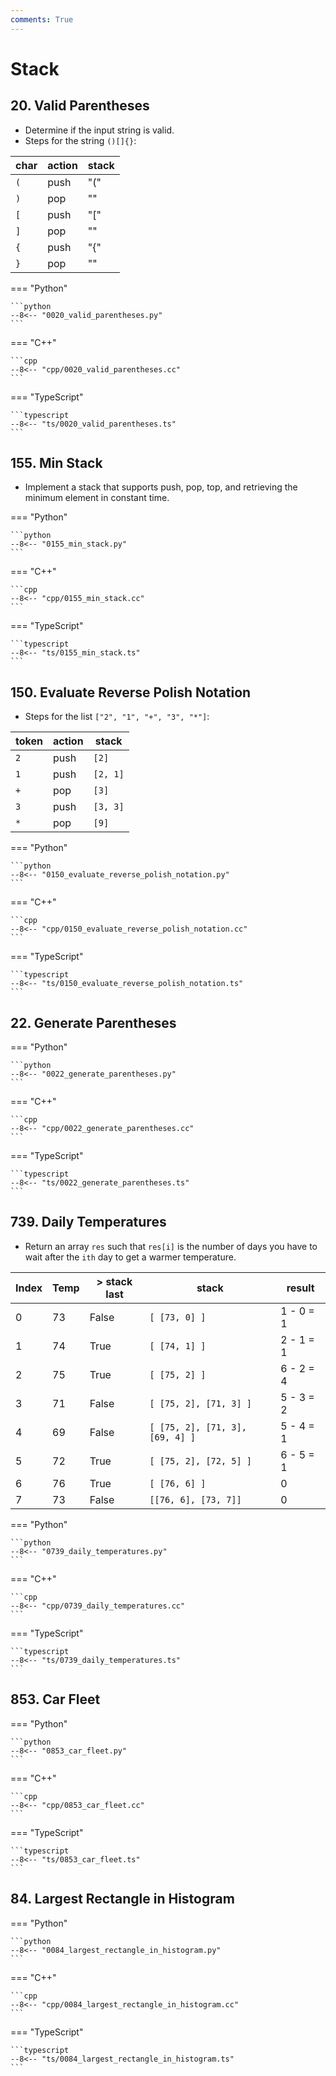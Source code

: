 ```yaml
---
comments: True
---
```


# Stack

## 20. Valid Parentheses

-   Determine if the input string is valid.
-   Steps for the string `()[]{}`:

| char | action | stack |
| ---- | ------ | ----- |
| `(`  | push   | "\("  |
| `)`  | pop    | ""    |
| `[`  | push   | "\["  |
| `]`  | pop    | ""    |
| `{`  | push   | "\{"  |
| `}`  | pop    | ""    |

=== "Python"

    ```python
    --8<-- "0020_valid_parentheses.py"
    ```

=== "C++"

    ```cpp
    --8<-- "cpp/0020_valid_parentheses.cc"
    ```

=== "TypeScript"

    ```typescript
    --8<-- "ts/0020_valid_parentheses.ts"
    ```

## 155. Min Stack

-   Implement a stack that supports push, pop, top, and retrieving the minimum element in constant time.

=== "Python"

    ```python
    --8<-- "0155_min_stack.py"
    ```

=== "C++"

    ```cpp
    --8<-- "cpp/0155_min_stack.cc"
    ```

=== "TypeScript"

    ```typescript
    --8<-- "ts/0155_min_stack.ts"
    ```

## 150. Evaluate Reverse Polish Notation

-   Steps for the list `["2", "1", "+", "3", "*"]`:

| token | action | stack    |
| ----- | ------ | -------- |
| `2`   | push   | `[2]`    |
| `1`   | push   | `[2, 1]` |
| `+`   | pop    | `[3]`    |
| `3`   | push   | `[3, 3]` |
| `*`   | pop    | `[9]`    |

=== "Python"

    ```python
    --8<-- "0150_evaluate_reverse_polish_notation.py"
    ```

=== "C++"

    ```cpp
    --8<-- "cpp/0150_evaluate_reverse_polish_notation.cc"
    ```

=== "TypeScript"

    ```typescript
    --8<-- "ts/0150_evaluate_reverse_polish_notation.ts"
    ```

## 22. Generate Parentheses

=== "Python"

    ```python
    --8<-- "0022_generate_parentheses.py"
    ```

=== "C++"

    ```cpp
    --8<-- "cpp/0022_generate_parentheses.cc"
    ```

=== "TypeScript"

    ```typescript
    --8<-- "ts/0022_generate_parentheses.ts"
    ```

## 739. Daily Temperatures

-   Return an array `res` such that `res[i]` is the number of days you have to wait after the `ith` day to get a warmer temperature.

| Index | Temp | > stack last | stack                           | result    |
| ----- | ---- | ------------ | ------------------------------- | --------- |
| 0     | 73   | False        | `[ [73, 0] ]`                   | 1 - 0 = 1 |
| 1     | 74   | True         | `[ [74, 1] ]`                   | 2 - 1 = 1 |
| 2     | 75   | True         | `[ [75, 2] ]`                   | 6 - 2 = 4 |
| 3     | 71   | False        | `[ [75, 2], [71, 3] ]`          | 5 - 3 = 2 |
| 4     | 69   | False        | `[ [75, 2], [71, 3], [69, 4] ]` | 5 - 4 = 1 |
| 5     | 72   | True         | `[ [75, 2], [72, 5] ]`          | 6 - 5 = 1 |
| 6     | 76   | True         | `[ [76, 6] ]`                   | 0         |
| 7     | 73   | False        | `[[76, 6], [73, 7]]`            | 0         |

=== "Python"

    ```python
    --8<-- "0739_daily_temperatures.py"
    ```

=== "C++"

    ```cpp
    --8<-- "cpp/0739_daily_temperatures.cc"
    ```

=== "TypeScript"

    ```typescript
    --8<-- "ts/0739_daily_temperatures.ts"
    ```

## 853. Car Fleet

=== "Python"

    ```python
    --8<-- "0853_car_fleet.py"
    ```

=== "C++"

    ```cpp
    --8<-- "cpp/0853_car_fleet.cc"
    ```

=== "TypeScript"

    ```typescript
    --8<-- "ts/0853_car_fleet.ts"
    ```

## 84. Largest Rectangle in Histogram

=== "Python"

    ```python
    --8<-- "0084_largest_rectangle_in_histogram.py"
    ```

=== "C++"

    ```cpp
    --8<-- "cpp/0084_largest_rectangle_in_histogram.cc"
    ```

=== "TypeScript"

    ```typescript
    --8<-- "ts/0084_largest_rectangle_in_histogram.ts"
    ```
